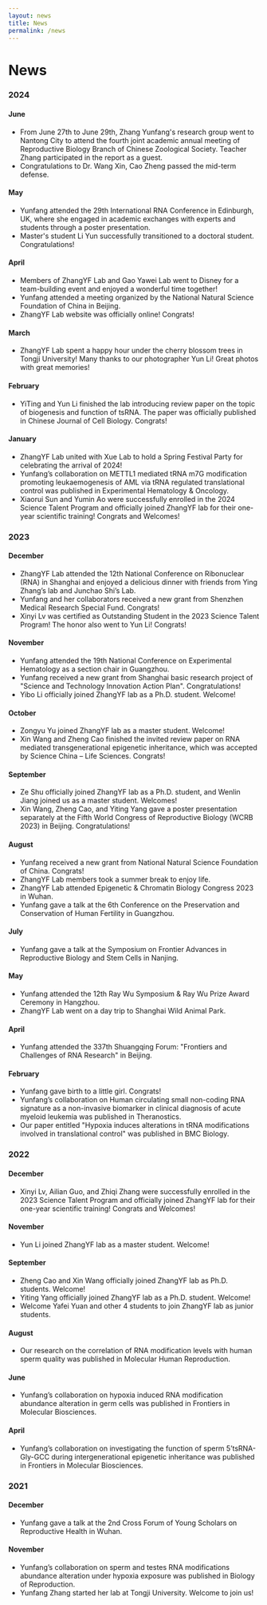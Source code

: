 ```yaml
---
layout: news
title: News
permalink: /news
---
```


# News

### 2024

#### June
- From June 27th to June 29th, Zhang Yunfang's research group went to Nantong City to attend the fourth joint academic annual meeting of Reproductive Biology Branch of Chinese Zoological Society. Teacher Zhang participated in the report as a guest.
- Congratulations to Dr. Wang Xin, Cao Zheng passed the mid-term defense.

#### May
- Yunfang attended the 29th International RNA Conference in Edinburgh, UK, where she engaged in academic exchanges with experts and students through a poster presentation.
- Master's student Li Yun successfully transitioned to a doctoral student. Congratulations!

#### April
- Members of ZhangYF Lab and Gao Yawei Lab went to Disney for a team-building event and enjoyed a wonderful time together!
- Yunfang attended a meeting organized by the National Natural Science Foundation of China in Beijing.
- ZhangYF Lab website was officially online! Congrats!

#### March
- ZhangYF Lab spent a happy hour under the cherry blossom trees in Tongji University! Many thanks to our photographer Yun Li! Great photos with great memories!

#### February
- YiTing and Yun Li finished the lab introducing review paper on the topic of biogenesis and function of tsRNA. The paper was officially published in Chinese Journal of Cell Biology. Congrats!

#### January
- ZhangYF Lab united with Xue Lab to hold a Spring Festival Party for celebrating the arrival of 2024!
- Yunfang’s collaboration on METTL1 mediated tRNA m7G modification promoting leukaemogenesis of AML via tRNA regulated translational control was published in Experimental Hematology & Oncology.
- Xiaorui Sun and Yumin Ao were successfully enrolled in the 2024 Science Talent Program and officially joined ZhangYF lab for their one-year scientific training! Congrats and Welcomes!

### 2023

#### December
- ZhangYF Lab attended the 12th National Conference on Ribonuclear (RNA) in Shanghai and enjoyed a delicious dinner with friends from Ying Zhang’s lab and Junchao Shi’s Lab.
- Yunfang and her collaborators received a new grant from Shenzhen Medical Research Special Fund. Congrats!
- Xinyi Lv was certified as Outstanding Student in the 2023 Science Talent Program! The honor also went to Yun Li! Congrats!

#### November
- Yunfang attended the 19th National Conference on Experimental Hematology as a section chair in Guangzhou.
- Yunfang received a new grant from Shanghai basic research project of "Science and Technology Innovation Action Plan". Congratulations!
- Yibo Li officially joined ZhangYF lab as a Ph.D. student. Welcome!

#### October
- Zongyu Yu joined ZhangYF lab as a master student. Welcome!
- Xin Wang and Zheng Cao finished the invited review paper on RNA mediated transgenerational epigenetic inheritance, which was accepted by Science China – Life Sciences. Congrats!

#### September
- Ze Shu officially joined ZhangYF lab as a Ph.D. student, and Wenlin Jiang joined us as a master student. Welcomes!
- Xin Wang, Zheng Cao, and Yiting Yang gave a poster presentation separately at the Fifth World Congress of Reproductive Biology (WCRB 2023) in Beijing. Congratulations!

#### August
- Yunfang received a new grant from National Natural Science Foundation of China. Congrats!
- ZhangYF Lab members took a summer break to enjoy life.
- ZhangYF Lab attended Epigenetic & Chromatin Biology Congress 2023 in Wuhan.
- Yunfang gave a talk at the 6th Conference on the Preservation and Conservation of Human Fertility in Guangzhou.

#### July
- Yunfang gave a talk at the Symposium on Frontier Advances in Reproductive Biology and Stem Cells in Nanjing.

#### May
- Yunfang attended the 12th Ray Wu Symposium & Ray Wu Prize Award Ceremony in Hangzhou.
- ZhangYF Lab went on a day trip to Shanghai Wild Animal Park.

#### April
- Yunfang attended the 337th Shuangqing Forum: "Frontiers and Challenges of RNA Research" in Beijing.

#### February
- Yunfang gave birth to a little girl. Congrats!
- Yunfang’s collaboration on Human circulating small non-coding RNA signature as a non-invasive biomarker in clinical diagnosis of acute myeloid leukemia was published in Theranostics.
- Our paper entitled "Hypoxia induces alterations in tRNA modifications involved in translational control" was published in BMC Biology.

### 2022

#### December
- Xinyi Lv, Ailian Guo, and Zhiqi Zhang were successfully enrolled in the 2023 Science Talent Program and officially joined ZhangYF lab for their one-year scientific training! Congrats and Welcomes!

#### November
- Yun Li joined ZhangYF lab as a master student. Welcome!

#### September
- Zheng Cao and Xin Wang officially joined ZhangYF lab as Ph.D. students. Welcome!
- Yiting Yang officially joined ZhangYF lab as a Ph.D. student. Welcome!
- Welcome Yafei Yuan and other 4 students to join ZhangYF lab as junior students.

#### August
- Our research on the correlation of RNA modification levels with human sperm quality was published in Molecular Human Reproduction.

#### June
- Yunfang’s collaboration on hypoxia induced RNA modification abundance alteration in germ cells was published in Frontiers in Molecular Biosciences.

#### April
- Yunfang’s collaboration on investigating the function of sperm 5’tsRNA-Gly-GCC during intergenerational epigenetic inheritance was published in Frontiers in Molecular Biosciences.

### 2021

#### December
- Yunfang gave a talk at the 2nd Cross Forum of Young Scholars on Reproductive Health in Wuhan.

#### November
- Yunfang’s collaboration on sperm and testes RNA modifications abundance alteration under hypoxia exposure was published in Biology of Reproduction.
- Yunfang Zhang started her lab at Tongji University. Welcome to join us!
